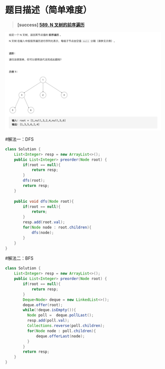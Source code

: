 #  **题目描述（简单难度）**

> **[success] [589. N 叉树的前序遍历](https://leetcode-cn.com/problems/n-ary-tree-preorder-traversal/)**

![](../image/589.png)

#解法一：DFS

```java
class Solution {
    List<Integer> resp = new ArrayList<>();
    public List<Integer> preorder(Node root) {
        if(root == null){
            return resp;
        }
        dfs(root);
        return resp;
    }

    public void dfs(Node root){
        if(root == null){
            return;
        }
        resp.add(root.val);
        for(Node node : root.children){
            dfs(node);
        }
    }
}
```

#解法二：BFS

```java
class Solution {
    List<Integer> resp = new ArrayList<>();
    public List<Integer> preorder(Node root) {
        if(root == null){
            return resp;
        }
        Deque<Node> deque = new LinkedList<>();
        deque.offer(root);
        while(!deque.isEmpty()){
          Node poll =  deque.pollLast();
          resp.add(poll.val);
          Collections.reverse(poll.children);
          for(Node node : poll.children){
              deque.offerLast(node);
          }
        }
        return resp;
    }
}
```

